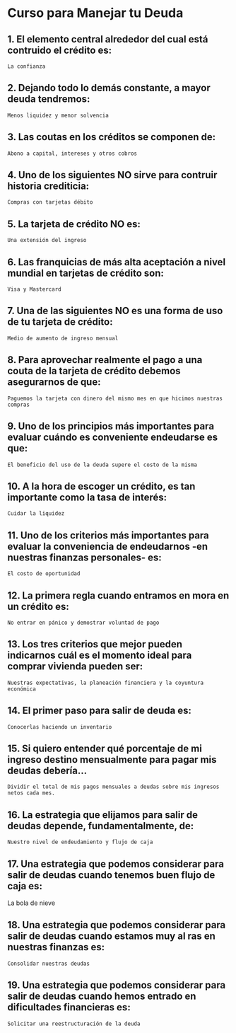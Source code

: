 # Curso para Manejar tu Deuda

## 1. El elemento central alrededor del cual está contruido el crédito es:
    La confianza

## 2. Dejando todo lo demás constante, a mayor deuda tendremos:
    Menos liquidez y menor solvencia

## 3. Las coutas en los créditos se componen de:
    Abono a capital, intereses y otros cobros

## 4. Uno de los siguientes NO sirve para contruir historia crediticia:
    Compras con tarjetas débito

## 5. La tarjeta de crédito NO es:
    Una extensión del ingreso

## 6. Las franquicias de más alta aceptación a nivel mundial en tarjetas de crédito son:
    Visa y Mastercard

## 7. Una de las siguientes NO es una forma de uso de tu tarjeta de crédito:
    Medio de aumento de ingreso mensual

## 8. Para aprovechar realmente el pago a una couta de la tarjeta de crédito debemos asegurarnos de que:
    Paguemos la tarjeta con dinero del mismo mes en que hicimos nuestras compras

## 9. Uno de los principios más importantes para evaluar cuándo es conveniente endeudarse es que:
    El beneficio del uso de la deuda supere el costo de la misma

## 10. A la hora de escoger un crédito, es tan importante como la tasa de interés:
    Cuidar la liquidez

## 11. Uno de los criterios más importantes para evaluar la conveniencia de endeudarnos -en nuestras finanzas personales- es:
    El costo de oportunidad

## 12. La primera regla cuando entramos en mora en un crédito es:
    No entrar en pánico y demostrar voluntad de pago

## 13. Los tres criterios que mejor pueden indicarnos cuál es el momento ideal para comprar vivienda pueden ser:
    Nuestras expectativas, la planeación financiera y la coyuntura económica

## 14. El primer paso para salir de deuda es:
    Conocerlas haciendo un inventario

## 15. Si quiero entender qué porcentaje de mi ingreso destino mensualmente para pagar mis deudas debería...
    Dividir el total de mis pagos mensuales a deudas sobre mis ingresos netos cada mes.

## 16. La estrategia que elijamos para salir de deudas depende, fundamentalmente, de:
    Nuestro nivel de endeudamiento y flujo de caja

## 17. Una estrategia que podemos considerar para salir de deudas cuando tenemos buen flujo de caja es:
   La bola de nieve 

## 18. Una estrategia que podemos considerar para salir de deudas cuando estamos muy al ras en nuestras finanzas es:
    Consolidar nuestras deudas

## 19. Una estrategia que podemos considerar para salir de deudas cuando hemos entrado en dificultades financieras es:
    Solicitar una reestructuración de la deuda
      
    
